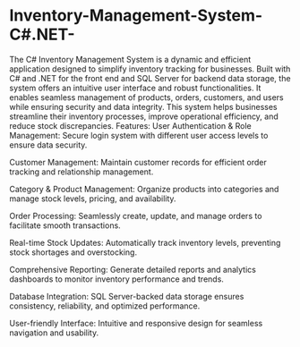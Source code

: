 # Inventory-Management-System-C#.NET-
The C# Inventory Management System is a dynamic and efficient application designed to simplify inventory tracking for businesses. Built with C# and .NET for the front end and SQL Server for backend data storage, the system offers an intuitive user interface and robust functionalities. It enables seamless management of products, orders, customers, and users while ensuring security and data integrity. This system helps businesses streamline their inventory processes, improve operational efficiency, and reduce stock discrepancies.
Features:
User Authentication & Role Management: Secure login system with different user access levels to ensure data security.

Customer Management: Maintain customer records for efficient order tracking and relationship management.

Category & Product Management: Organize products into categories and manage stock levels, pricing, and availability.

Order Processing: Seamlessly create, update, and manage orders to facilitate smooth transactions.

Real-time Stock Updates: Automatically track inventory levels, preventing stock shortages and overstocking.

Comprehensive Reporting: Generate detailed reports and analytics dashboards to monitor inventory performance and trends.

Database Integration: SQL Server-backed data storage ensures consistency, reliability, and optimized performance.

User-friendly Interface: Intuitive and responsive design for seamless navigation and usability.
